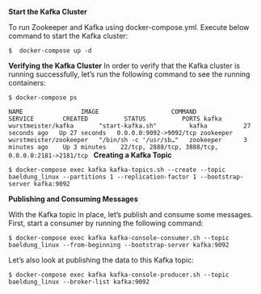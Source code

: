 **Start the Kafka Cluster**

To run Zookeeper and Kafka using docker-compose.yml. 
Execute below command to start the Kafka cluster:

`$  docker-compose up -d`

**Verifying the Kafka Cluster**
In order to verify that the Kafka cluster is running successfully, 
let’s run the following command to see the running containers:

`$ docker-compose ps`

`NAME                IMAGE                    COMMAND                  SERVICE        CREATED          STATUS          PORTS
kafka               wurstmeister/kafka       "start-kafka.sh"         kafka          27 seconds ago   Up 27 seconds   0.0.0.0:9092->9092/tcp
zookeeper           wurstmeister/zookeeper   "/bin/sh -c '/usr/sb…"   zookeeper      3 minutes ago    Up 3 minutes    22/tcp, 2888/tcp, 3888/tcp, 0.0.0.0:2181->2181/tcp
`
**Creating a Kafka Topic**

`$ docker-compose exec kafka kafka-topics.sh --create --topic baeldung_linux
--partitions 1 --replication-factor 1 --bootstrap-server kafka:9092`

**Publishing and Consuming Messages**

With the Kafka topic in place, let’s publish and consume some messages. 
First, start a consumer by running the following command:

`$ docker-compose exec kafka kafka-console-consumer.sh --topic baeldung_linux
--from-beginning --bootstrap-server kafka:9092`

Let’s also look at publishing the data to this Kafka topic:

`$ docker-compose exec kafka kafka-console-producer.sh --topic baeldung_linux
--broker-list kafka:9092`